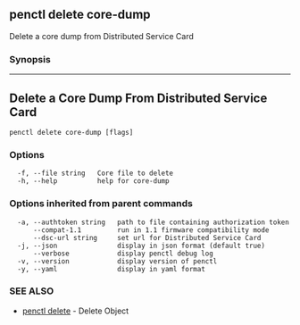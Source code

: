 ## penctl delete core-dump

Delete a core dump from Distributed Service Card

### Synopsis



--------------------------------
 Delete a Core Dump From Distributed Service Card 
--------------------------------


```
penctl delete core-dump [flags]
```

### Options

```
  -f, --file string   Core file to delete
  -h, --help          help for core-dump
```

### Options inherited from parent commands

```
  -a, --authtoken string   path to file containing authorization token
      --compat-1.1         run in 1.1 firmware compatibility mode
      --dsc-url string     set url for Distributed Service Card
  -j, --json               display in json format (default true)
      --verbose            display penctl debug log
  -v, --version            display version of penctl
  -y, --yaml               display in yaml format
```

### SEE ALSO
* [penctl delete](penctl_delete.md)	 - Delete Object

